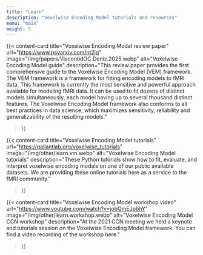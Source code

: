 ```yaml
---
title: "Learn"
description: "Voxelwise Encoding Model tutorials and resources"
menu: "main"
weight: 5
---
```


{{< content-card
  title="Voxelwise Encoding Model review paper"
  url="https://www.psyarxiv.com/nt2jq"
  image="/img/papers/ViscontidOC.Deniz.2025.webp"
  alt="Voxelwise Encoding Model guide"
  description="This review paper provides the first comprehensive guide to the Voxelwise Encoding Model (VEM) framework. The VEM framework is a framework for fitting encoding models to fMRI data. This framework is currently the most sensitive and powerful approach available for modeling fMRI data. It can be used to fit dozens of distinct models simultaneously, each model having up to several thousand distinct features. The Voxelwise Encoding Model framework also conforms to all best practices in data science, which maximizes sensitivity, reliability and generalizability of the resulting models."
>}}

{{< content-card
  title="Voxelwise Encoding Model tutorials"
  url="https://gallantlab.org/voxelwise_tutorials"
  image="/img/other/learn.vm.webp"
  alt="Voxelwise Encoding Model tutorials"
  description="These Python tutorials show how to fit, evaluate, and interpret voxelwise encoding models on one of our public available datasets. We are providing these online tutorials here as a service to the fMRI community."
>}}

{{< content-card
  title="Voxelwise Encoding Model workshop video"
  url="https://www.youtube.com/watch?v=jobQmEJpbhY"
  image="/img/other/learn.workshop.webp"
  alt="Voxelwise Encoding Model CCN workshop"
  description="At the 2021 CCN meeting we held a keynote and tutorials session on the Voxelwise Encoding Model framework. You can find a video recording of the workshop here."
>}}
